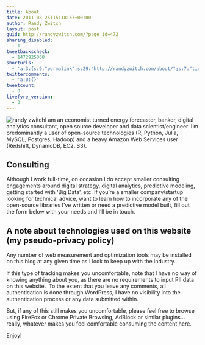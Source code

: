 ```yaml
---
title: About
date: 2011-08-25T15:18:57+00:00
author: Randy Zwitch
layout: post
guid: http://randyzwitch.com/?page_id=472
sharing_disabled:
  - 1
tweetbackscheck:
  - 1472925068
shorturls:
  - 'a:3:{s:9:"permalink";s:29:"http://randyzwitch.com/about/";s:7:"tinyurl";s:26:"http://tinyurl.com/89prpaq";s:4:"isgd";s:19:"http://is.gd/iObw8W";}'
twittercomments:
  - 'a:0:{}'
tweetcount:
  - 0
livefyre_version:
  - 3
---
```

<img class="alignright  wp-image-1090" title="randy_zwitch" src="http://i0.wp.com/randyzwitch.com/wp-content/uploads/2011/08/randy_head_tight-1.png?resize=350%2C350" alt="randy zwitch" srcset="http://i0.wp.com/randyzwitch.com/wp-content/uploads/2011/08/randy_head_tight-1.png?w=500 500w, http://i0.wp.com/randyzwitch.com/wp-content/uploads/2011/08/randy_head_tight-1.png?resize=150%2C150 150w, http://i0.wp.com/randyzwitch.com/wp-content/uploads/2011/08/randy_head_tight-1.png?resize=300%2C300 300w" sizes="(max-width: 350px) 100vw, 350px" data-recalc-dims="1" />I am an economist turned energy forecaster, banker, digital analytics consultant, open source developer and data scientist/engineer. I&#8217;m predominantly a user of open-source technologies (R, Python, Julia, MySQL, Postgres, Hadoop) and a heavy Amazon Web Services user (Redshift, DynamoDB, EC2, S3).

## Consulting

Although I work full-time, on occasion I do accept smaller consulting engagements around digital strategy, digital analytics, predictive modeling, getting started with &#8216;Big Data&#8217;, etc. If you&#8217;re a smaller company/startup looking for technical advice, want to learn how to incorporate any of the open-source libraries I&#8217;ve written or need a predictive model built, fill out the form below with your needs and I&#8217;ll be in touch.

<div id='contact-form-472'>
</div>

## A note about technologies used on this website (my pseudo-privacy policy)

Any number of web measurement and optimization tools may be installed on this blog at any given time as I look to keep up with the industry.

If this type of tracking makes you uncomfortable, note that I have no way of knowing anything about you, as there are no requirements to input PII data on this website.  To the extent that you leave any comments, all authentication is done through WordPress, I have no visibility into the authentication process or any data submitted within.

But, if any of this still makes you uncomfortable, please feel free to browse using FireFox or Chrome Private Browsing, AdBlock or similar plugins&#8230;really, whatever makes you feel comfortable consuming the content here.

Enjoy!

